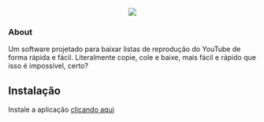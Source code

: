 <p align="center">
  <a href="https://github.com/tago-dev/playdown/releases/tag/final"><img src="https://cdn.upload.systems/uploads/bcp9Fn1s.png"></a>
</p>


### About
Um software projetado para baixar listas de reprodução do YouTube de forma rápida e fácil. Literalmente copie, cole e baixe, mais fácil e rápido que isso é impossível, certo?


## Instalação

Instale a aplicação <a href="https://github.com/tago-dev/playdown/releases/tag/final">clicando aqui</a>
